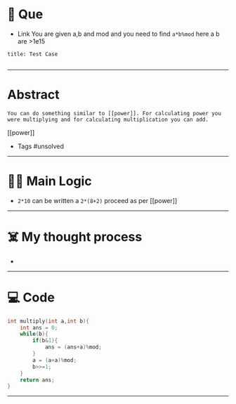# 🧩 Que
- Link
You are given a,b and mod and you need to find `a*b%mod` here a b are >1e15
```ad-question
title: Test Case


```

---
# Abstract
```ad-abstract
You can do something similar to [[power]]. For calculating power you were multiplying and for calculating multiplication you can add.
```
[[power]]
- Tags #unsolved 
--- 
# 🕵️‍♂️ Main Logic
- `2*10` can be written a `2*(8+2)` proceed as per [[power]]

---
# ☠️ My thought process
- 
---

# 💻 Code
```cpp
int multiply(int a,int b){
	int ans = 0;
	while(b){
		if(b&1){
			ans = (ans+a)%mod;
		}
		a = (a+a)%mod;
		b>>=1;
	}
	return ans;
}
```
---
